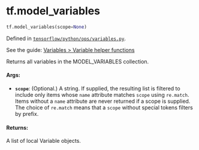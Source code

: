 <div itemscope itemtype="http://developers.google.com/ReferenceObject">
<meta itemprop="name" content="tf.model_variables" />
</div>

# tf.model_variables

``` python
tf.model_variables(scope=None)
```



Defined in [`tensorflow/python/ops/variables.py`](https://www.tensorflow.org/code/tensorflow/python/ops/variables.py).

See the guide: [Variables > Variable helper functions](../../../api_guides/python/state_ops.md#Variable_helper_functions)

Returns all variables in the MODEL_VARIABLES collection.

#### Args:

* <b>`scope`</b>: (Optional.) A string. If supplied, the resulting list is filtered
    to include only items whose `name` attribute matches `scope` using
    `re.match`. Items without a `name` attribute are never returned if a
    scope is supplied. The choice of `re.match` means that a `scope` without
    special tokens filters by prefix.


#### Returns:

A list of local Variable objects.